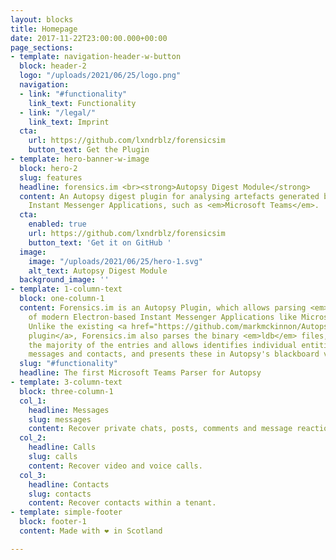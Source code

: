 ```yaml
---
layout: blocks
title: Homepage
date: 2017-11-22T23:00:00.000+00:00
page_sections:
- template: navigation-header-w-button
  block: header-2
  logo: "/uploads/2021/06/25/logo.png"
  navigation:
  - link: "#functionality"
    link_text: Functionality
  - link: "/legal/"
    link_text: Imprint
  cta:
    url: https://github.com/lxndrblz/forensicsim
    button_text: Get the Plugin
- template: hero-banner-w-image
  block: hero-2
  slug: features
  headline: forensics.im <br><strong>Autopsy Digest Module</strong>
  content: An Autopsy digest plugin for analysing artefacts generated by modern Electron-based
    Instant Messenger Applications, such as <em>Microsoft Teams</em>.
  cta:
    enabled: true
    url: https://github.com/lxndrblz/forensicsim
    button_text: 'Get it on GitHub '
  image:
    image: "/uploads/2021/06/25/hero-1.svg"
    alt_text: Autopsy Digest Module
  background_image: ''
- template: 1-column-text
  block: one-column-1
  content: Forensics.im is an Autopsy Plugin, which allows parsing <em>levelDB</em>
    of modern Electron-based Instant Messenger Applications like Microsoft Teams.
    Unlike the existing <a href="https://github.com/markmckinnon/Autopsy-Plugins/tree/master/Leveldb">levelDB
    plugin</a>, Forensics.im also parses the binary <em>ldb</em> files, which contain
    the majority of the entries and allows identifies individual entities, such as
    messages and contacts, and presents these in Autopsy's blackboard view.
  slug: "#functionality"
  headline: The first Microsoft Teams Parser for Autopsy
- template: 3-column-text
  block: three-column-1
  col_1:
    headline: Messages
    slug: messages
    content: Recover private chats, posts, comments and message reactions.
  col_2:
    headline: Calls
    slug: calls
    content: Recover video and voice calls.
  col_3:
    headline: Contacts
    slug: contacts
    content: Recover contacts within a tenant.
- template: simple-footer
  block: footer-1
  content: Made with ❤︎ in Scotland

---
```

